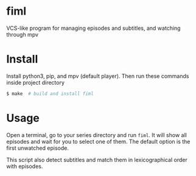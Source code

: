 # fiml

VCS-like program for managing episodes and subtitles, and watching through mpv

# Install

Install python3, pip, and mpv (default player). Then run these commands inside project directory

```bash
$ make  # build and install fiml
```

# Usage

Open a terminal, go to your series directory and run `fiml`. It will show all episodes and wait for you to select one of them.
The default option is the first unwatched episode.

This script also detect subtitles and match them in lexicographical order with episodes. 
